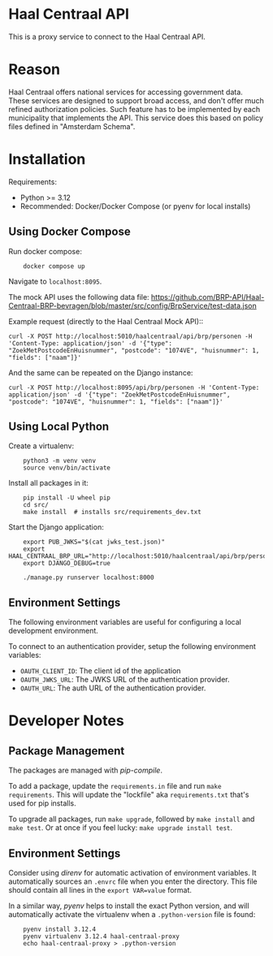 # Haal Centraal API

This is a proxy service to connect to the Haal Centraal API.

# Reason

Haal Centraal offers national services for accessing government data.
These services are designed to support broad access, and don't offer much refined authorization policies.
Such feature has to be implemented by each municipality that implements the API.
This service does this based on policy files defined in "Amsterdam Schema".

# Installation

Requirements:

* Python >= 3.12
* Recommended: Docker/Docker Compose (or pyenv for local installs)

## Using Docker Compose

Run docker compose:
```
    docker compose up
```

Navigate to `localhost:8095`.

The mock API uses the following data file: https://github.com/BRP-API/Haal-Centraal-BRP-bevragen/blob/master/src/config/BrpService/test-data.json

Example request (directly to the Haal Centraal Mock API)::

    curl -X POST http://localhost:5010/haalcentraal/api/brp/personen -H 'Content-Type: application/json' -d '{"type": "ZoekMetPostcodeEnHuisnummer", "postcode": "1074VE", "huisnummer": 1, "fields": ["naam"]}'

And the same can be repeated on the Django instance:

    curl -X POST http://localhost:8095/api/brp/personen -H 'Content-Type: application/json' -d '{"type": "ZoekMetPostcodeEnHuisnummer", "postcode": "1074VE", "huisnummer": 1, "fields": ["naam"]}'

## Using Local Python

Create a virtualenv:

```
    python3 -m venv venv
    source venv/bin/activate
```

Install all packages in it:
```
    pip install -U wheel pip
    cd src/
    make install  # installs src/requirements_dev.txt
```

Start the Django application:
```
    export PUB_JWKS="$(cat jwks_test.json)"
    export HAAL_CENTRAAL_BRP_URL="http://localhost:5010/haalcentraal/api/brp/personen"
    export DJANGO_DEBUG=true

    ./manage.py runserver localhost:8000
```

## Environment Settings

The following environment variables are useful for configuring a local development environment.

To connect to an authentication provider, setup the following environment variables:
* `OAUTH_CLIENT_ID`: The client id of the application
* `OAUTH_JWKS_URL`: The JWKS URL of the authentication provider.
* `OAUTH_URL`:  The auth URL of the authentication provider.

# Developer Notes

## Package Management

The packages are managed with *pip-compile*.

To add a package, update the `requirements.in` file and run `make requirements`.
This will update the "lockfile" aka `requirements.txt` that's used for pip installs.

To upgrade all packages, run `make upgrade`, followed by `make install` and `make test`.
Or at once if you feel lucky: `make upgrade install test`.

## Environment Settings

Consider using *direnv* for automatic activation of environment variables.
It automatically sources an ``.envrc`` file when you enter the directory.
This file should contain all lines in the `export VAR=value` format.

In a similar way, *pyenv* helps to install the exact Python version,
and will automatically activate the virtualenv when a `.python-version` file is found:

```
    pyenv install 3.12.4
    pyenv virtualenv 3.12.4 haal-centraal-proxy
    echo haal-centraal-proxy > .python-version
```
